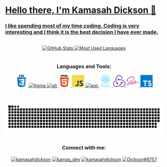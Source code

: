 
<a href="#">
<h1 align="left">Hello there, I'm Kamasah Dickson 👋</h1>
<h3 align="left">I like spending most of my time coding. Coding is very interesting and I think it is the best decision I have ever made.</h3>



<div align="center">
<br>
<img height="180rem" alt="GitHub Stats" src="https://github-readme-stats.vercel.app/api?username=Kamasah-Dickson&show_icons=true&theme=vue-dark&count_private=true&bg_color=0d1117&hide_border=true"/>
<img height="180em" alt="Most Used Languages" src="https://github-readme-stats.vercel.app/api/top-langs/?username=Kamasah-Dickson&layout=compact&langs_count-16&theme=vue-dark&bg_color=0d1117&hide_border=true"/>
 </div>

</a> 
<br>
<h3 align="center">Languages and Tools:</h3>
<p align="center"> <a href="https://www.w3schools.com/css/" target="_blank" rel="noreferrer"> <img src="https://raw.githubusercontent.com/devicons/devicon/master/icons/css3/css3-original-wordmark.svg" alt="css3" width="40" height="40"/> </a> <a href="https://www.figma.com/" target="_blank" rel="noreferrer"> <img src="https://www.vectorlogo.zone/logos/figma/figma-icon.svg" alt="figma" width="40" height="40"/> </a> <a href="https://git-scm.com/" target="_blank" rel="noreferrer"> <img src="https://www.vectorlogo.zone/logos/git-scm/git-scm-icon.svg" alt="git" width="40" height="40"/> </a> <a href="https://www.w3.org/html/" target="_blank" rel="noreferrer"> <img src="https://raw.githubusercontent.com/devicons/devicon/master/icons/html5/html5-original-wordmark.svg" alt="html5" width="40" height="40"/> </a> <a href="https://developer.mozilla.org/en-US/docs/Web/JavaScript" target="_blank" rel="noreferrer"> <img src="https://raw.githubusercontent.com/devicons/devicon/master/icons/javascript/javascript-original.svg" alt="javascript" width="40" height="40"/> </a> <a href="https://jestjs.io" target="_blank" rel="noreferrer"> <img src="https://www.vectorlogo.zone/logos/jestjsio/jestjsio-icon.svg" alt="jest" width="40" height="40"/> </a> <a href="https://reactjs.org/" target="_blank" rel="noreferrer"> <img src="https://raw.githubusercontent.com/devicons/devicon/master/icons/react/react-original-wordmark.svg" alt="react" width="40" height="40"/> </a> <a href="https://redux.js.org" target="_blank" rel="noreferrer"> <img src="https://raw.githubusercontent.com/devicons/devicon/master/icons/redux/redux-original.svg" alt="redux" width="40" height="40"/> </a> <a href="https://sass-lang.com" target="_blank" rel="noreferrer"> <img src="https://raw.githubusercontent.com/devicons/devicon/master/icons/sass/sass-original.svg" alt="sass" width="40" height="40"/> </a> <a href="https://www.typescriptlang.org/" target="_blank" rel="noreferrer"> <img src="https://raw.githubusercontent.com/devicons/devicon/master/icons/typescript/typescript-original.svg" alt="typescript" width="40" height="40"/> </a> </p>


<br>




![Snake animation](https://github.com/JeffersonRPM/JeffersonRPM/blob/output/github-contribution-grid-snake.svg)

<h3 align="center">Connect with me:</h3>
<p align="center">
<a href="https://dev.to/kamasahdickson" target="blank"><img align="center" src="https://raw.githubusercontent.com/rahuldkjain/github-profile-readme-generator/master/src/images/icons/Social/devto.svg" alt="kamasahdickson" height="30" width="40" /></a>
<a href="https://twitter.com/kamas_dev" target="blank"><img align="center" src="https://raw.githubusercontent.com/rahuldkjain/github-profile-readme-generator/master/src/images/icons/Social/twitter.svg" alt="kamas_dev" height="30" width="40" /></a>
<a href="https://linkedin.com/in/kamasahdickson" target="blank"><img align="center" src="https://raw.githubusercontent.com/rahuldkjain/github-profile-readme-generator/master/src/images/icons/Social/linked-in-alt.svg" alt="kamasahdickson" height="30" width="40" /></a>
<a href="https://discord.gg/Dickson#8757" target="blank"><img align="center" src="https://raw.githubusercontent.com/rahuldkjain/github-profile-readme-generator/master/src/images/icons/Social/discord.svg" alt="Dickson#8757" height="30" width="40" /></a>
</p>










